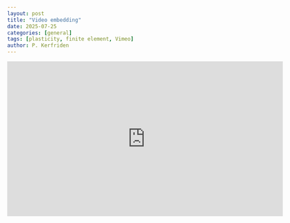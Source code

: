 ```yaml
---
layout: post
title: "Video embedding"
date: 2025-07-25
categories: [general]
tags: [plasticity, finite element, Vimeo]
author: P. Kerfriden
---
```



<iframe src="https://vimeo.com/1057662910?share=copy"
        width="640"
        height="360"
        frameborder="0"
        allow="autoplay; fullscreen; picture-in-picture"
        allowfullscreen>
</iframe>
